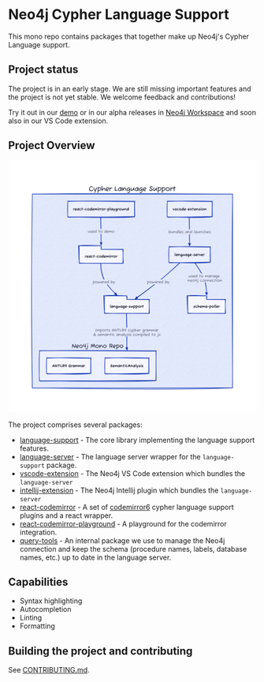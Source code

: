 # Neo4j Cypher Language Support

This mono repo contains packages that together make up Neo4j's Cypher Language support.

## Project status

The project is in an early stage. We are still missing important features and the project is not yet stable. We welcome feedback and contributions!

Try it out in our [demo](https://neo4j.github.io/cypher-language-support/) or in our alpha releases in [Neo4j Workspace](https://workspace.neo4j.io) and soon also in our VS Code extension.

## Project Overview

![](./imgs/repo-overview.png)

The project comprises several packages:

- [language-support](./packages/language-support/README.md) - The core library implementing the language support features.
- [language-server](./packages/language-server/README.md) - The language server wrapper for the `language-support` package.
- [vscode-extension](./packages/vscode-extension/README.md) - The Neo4j VS Code extension which bundles the `language-server`
- [intellij-extension](./packages/intellij-extension/README.md) - The Neo4j Intellij plugin which bundles the `language-server`
- [react-codemirror](./packages/react-codemirror/README.md) - A set of [codemirror6](https://codemirror.net/) cypher language support plugins and a react wrapper.
- [react-codemirror-playground](./packages/react-codemirror-playground/README.md) - A playground for the codemirror integration.
- [query-tools](./packages/query-tools/README.md) - An internal package we use to manage the Neo4j connection and keep the schema (procedure names, labels, database names, etc.) up to date in the language server.

## Capabilities

- Syntax highlighting
- Autocompletion
- Linting
- Formatting

## Building the project and contributing

See [CONTRIBUTING.md](./CONTRIBUTING.md).
